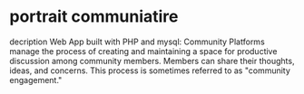 # portrait communiatire 
decription
Web App built with PHP and mysql:  Community Platforms manage the process of creating and maintaining a space for productive discussion among community members. Members can share their thoughts, ideas, and concerns. This process is sometimes referred to as "community engagement."

